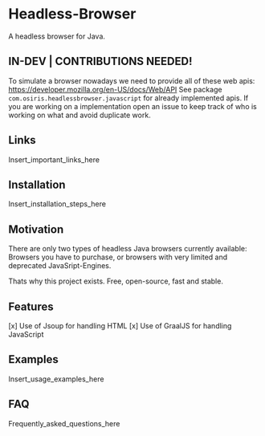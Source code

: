 # Headless-Browser
A headless browser for Java.

## IN-DEV | CONTRIBUTIONS NEEDED!
To simulate a browser nowadays we need to provide all of these web apis: https://developer.mozilla.org/en-US/docs/Web/API
See package `com.osiris.headlessbrowser.javascript` for already implemented apis.
If you are working on a implementation open an issue to keep track of who is working on what and avoid duplicate work.

## Links
Insert_important_links_here

## Installation
Insert_installation_steps_here

## Motivation
There are only two types of headless Java browsers currently available:
Browsers you have to purchase, or browsers with very limited and deprecated JavaSript-Engines.

Thats why this project exists. Free, open-source, fast and stable.

## Features
[x] Use of Jsoup for handling HTML
[x] Use of GraalJS for handling JavaScript

## Examples
Insert_usage_examples_here

## FAQ
Frequently_asked_questions_here


